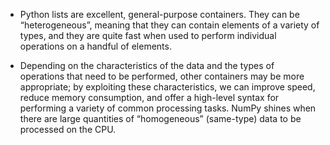 - Python lists are excellent, general-purpose containers. They can be “heterogeneous”, meaning that they can contain elements of a variety of types, and they are quite fast when used to perform individual operations on a handful of elements.

- Depending on the characteristics of the data and the types of operations that need to be performed, other containers may be more appropriate; by exploiting these characteristics, we can improve speed, reduce memory consumption, and offer a high-level syntax for performing a variety of common processing tasks. NumPy shines when there are large quantities of “homogeneous” (same-type) data to be processed on the CPU.
